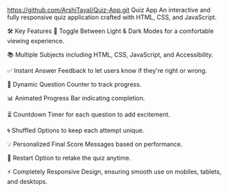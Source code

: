 https://github.com/ArshiTayal/Quiz-App.git Quiz App
An interactive and fully responsive quiz application crafted with HTML, CSS, and JavaScript.

🛠 Key Features
🎨 Toggle Between Light & Dark Modes for a comfortable viewing experience.

📚 Multiple Subjects including HTML, CSS, JavaScript, and Accessibility.

✅ Instant Answer Feedback to let users know if they're right or wrong.

🔢 Dynamic Question Counter to track progress.

📊 Animated Progress Bar indicating completion.

⏳ Countdown Timer for each question to add excitement.

🌀 Shuffled Options to keep each attempt unique.

💡 Personalized Final Score Messages based on performance.

🔄 Restart Option to retake the quiz anytime.

⚡ Completely Responsive Design, ensuring smooth use on mobiles, tablets, and desktops.
